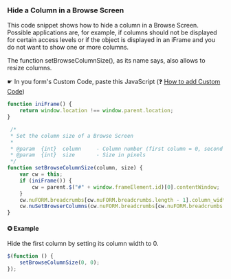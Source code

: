 ### Hide a Column in a Browse Screen

This code snippet shows how to hide a column in a Browse Screen. 
Possible applications are, for example, if columns should not be displayed for certain access levels or if the object is displayed in an iFrame and you do not want to show one or more columns.

The function setBrowseColumnSize(), as its name says, also allows to resize columns.

☛ In you form's Custom Code, paste this JavaScript (❓ [How to add Custom Code](/codelib/common/form_add_custom_code_javascript.gif))

```javascript
function iniFrame() {
    return window.location !== window.parent.location;
}

 /*
 * Set the column size of a Browse Screen
 *
 * @param  {int}  column     - Column number (first column = 0, second column = 1 etc.)
 * @param  {int}  size       - Size in pixels
 */
function setBrowseColumnSize(column, size) {
    var cw = this;
    if (iniFrame()) {
        cw = parent.$("#" + window.frameElement.id)[0].contentWindow;
    }
    cw.nuFORM.breadcrumbs[cw.nuFORM.breadcrumbs.length - 1].column_widths[column] = size;
    cw.nuSetBrowserColumns(cw.nuFORM.breadcrumbs[cw.nuFORM.breadcrumbs.length - 1].column_widths)
}
```


#### ✪ Example

Hide the first column by setting its column width to 0.
```javascript
$(function () {
    setBrowseColumnSize(0, 0);
});
```
